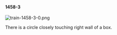 #### 1458-3
![train-1458-3-0.png](https://github.com/lil-lab/nlvr/raw/master/nlvr/train/images/22/train-1458-3-0.png "train-1458-3-0.png")

There is a circle closely touching right wall of a box.